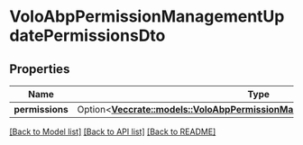 # VoloAbpPermissionManagementUpdatePermissionsDto

## Properties

Name | Type | Description | Notes
------------ | ------------- | ------------- | -------------
**permissions** | Option<[**Vec<crate::models::VoloAbpPermissionManagementUpdatePermissionDto>**](Volo.Abp.PermissionManagement.UpdatePermissionDto.md)> |  | [optional]

[[Back to Model list]](../README.md#documentation-for-models) [[Back to API list]](../README.md#documentation-for-api-endpoints) [[Back to README]](../README.md)



